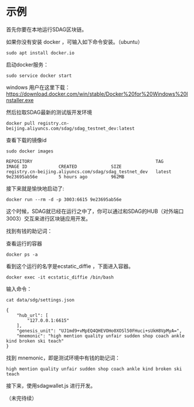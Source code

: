 # 示例

首先你要在本地运行SDAG区块链。

如果你没有安装 docker ，可输入如下命令安装。（ubuntu）

```
sudo apt install docker.io
```

启动docker服务：

```
sudo service docker start
```

windows 用户在这里下载：https://download.docker.com/win/stable/Docker%20for%20Windows%20Installer.exe



然后拉取SDAG最新的测试版开发环境

```
docker pull registry.cn-beijing.aliyuncs.com/sdag/sdag_testnet_dev:latest
```


查看下载的镜像id

```
sudo docker images
```

```
REPOSITORY                                               TAG                 IMAGE ID            CREATED             SIZE
registry.cn-beijing.aliyuncs.com/sdag/sdag_testnet_dev   latest              9e23695ab56e        5 hours ago         962MB
```

接下来就是愉快地启动了:

```
docker run --rm -d -p 3003:6615 9e23695ab56e
```

这个时候，SDAG就已经在运行之中了，你可以通过和SDAG的HUB（对外端口3003）交互来进行区块链应用开发。


找到有钱的助记词：

查看运行的容器

```
docker ps -a
```

看到这个运行的名字是ecstatic_diffie ，下面进入容器。

```
docker exec -it ecstatic_diffie /bin/bash
```

输入命令：

```
cat data/sdg/settings.json
```

```
{
    "hub_url": [
        "127.0.0.1:6615"
    ],
    "genesis_unit": "UJ1md9+vMpEQ4QHEVOHo0XOSl50FHuci+sUkH8VpMyA=",
    "mnemonic": "high mention quality unfair sudden shop coach ankle kind broken ski teach"
}
```

找到 mnemonic，即是测试环境中有钱的助记词：

```
high mention quality unfair sudden shop coach ankle kind broken ski teach
```

接下来，使用sdagwallet.js 进行开发。

（未完待续）